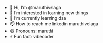 - 👋 Hi, I’m @maruthivelaga
- 👀 I’m interested in learning new things
- 🌱 I’m currently learning dsa
- 📫 How to reach me linkedin maruthivelaga
- 😄 Pronouns: maruthi
- ⚡ Fun fact: vibecoder

<!---
maruthivelaga/maruthivelaga is a ✨ special ✨ repository because its `README.md` (this file) appears on your GitHub profile.
You can click the Preview link to take a look at your changes.
--->
